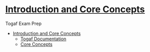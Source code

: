 # [Introduction and Core Concepts](https://pubs.opengroup.org/togaf-standard/introduction/chap01.html)
Togaf Exam Prep
- [Introduction and Core Concepts](materials/1.introconcepts.md)
    - [Togaf Documentation](2.togafdocumentationset.md)
    - [Core Concepts](materials/3.coreconcepts.md)